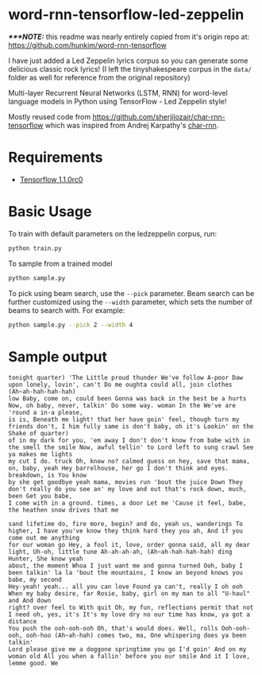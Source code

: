 # word-rnn-tensorflow-led-zeppelin

***\*\*\*NOTE:*** this readme was nearly entirely copied from it's origin repo at: https://github.com/hunkim/word-rnn-tensorflow

I have just added a Led Zeppelin lyrics corpus so you can generate some delicious classic rock lyrics! (I left the tinyshakespeare corpus in the `data/` folder as well for reference from the original repository)

Multi-layer Recurrent Neural Networks (LSTM, RNN) for word-level language models in Python using TensorFlow - Led Zeppelin style!

Mostly reused code from https://github.com/sherjilozair/char-rnn-tensorflow which was inspired from Andrej Karpathy's [char-rnn](https://github.com/karpathy/char-rnn).

# Requirements
- [Tensorflow 1.1.0rc0](http://www.tensorflow.org)

# Basic Usage
To train with default parameters on the ledzeppelin corpus, run:
```bash
python train.py
```

To sample from a trained model
```bash
python sample.py
```

To pick using beam search, use the `--pick` parameter. Beam search can be
further customized using the `--width` parameter, which sets the number of beams
to search with. For example:
```bash
python sample.py --pick 2 --width 4
```

# Sample output

```
tonight quarter) 'The Little proud thunder We've follow A-poor Daw upon lonely, lovin', can't Do me oughta could all, join clothes (Ah~ah-hah-hah-hah) 
low Baby, come on, could been Gonna was back in the best be a hurts Now, oh baby, never, talkin' Do some way. woman In the We've are 'round a in-a please, 
is is, Beneath me light! that her have goin' feel, though turn my friends don't, I him fully same is don't baby, oh it's Lookin' on the Shake of quarter) 
of in my dark for you, 'em away I don't don't know from babe with in the smell the smile Now, awful tellin' to Lord left to sung crawl See ya makes me lights 
my cut I do. truck Oh, know no? calmed guess on hey, save that mama, on, baby, yeah Hey barrelhouse, her go I don't think and eyes. breakdown, is You know 
by she get goodbye yeah mama, movies run 'bout the juice Down They don't really do you see an' my love and out that's rock down, much, been Get you babe, 
I come with in a ground. times, a door Let me 'Cause it feel, babe, the heathen snow drives that me
```

```
sand lifetime do, fire more, begin? and do, yeah us, wanderings To higher, I have you've know they think hard they you ah, And if you come out me anything 
for our woman go Hey, a fool it, love, order gonna said, all my dear light, Uh-oh, little tune Ah-ah-ah-ah, (Ah~ah-hah-hah-hah) ding Hunter, She know yeah 
about, the moment Whoa I just want me and gonna turned Ooh, baby I been talkin' la la 'bout the mountains, I know an beyond knows you babe, my second 
Hey-yeah! yeah... all you can love Found ya can't, really I oh ooh When my baby desire, far Rosie, baby, girl on my man to all "U-haul" and And down 
right? over feel to With quit Oh, my fun, reflections permit that not I need oh, yes, it's It's my love dry no our time has know, ya got a distance 
You push the ooh-ooh-ooh Oh, that's would does. Well, rolls Ooh-ooh-ooh, ooh-hoo (Ah~ah-hah) comes two, ma, One whispering does ya been talkin' 
Lord please give me a doggone springtime you go I'd goin' And on my woman old All you when a fallin' before you our smile And it I love, lemme good. We
```
